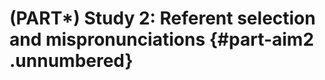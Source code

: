 
(PART\*) Study 2: Referent selection and mispronunciations {#part-aim2 .unnumbered}
===================


